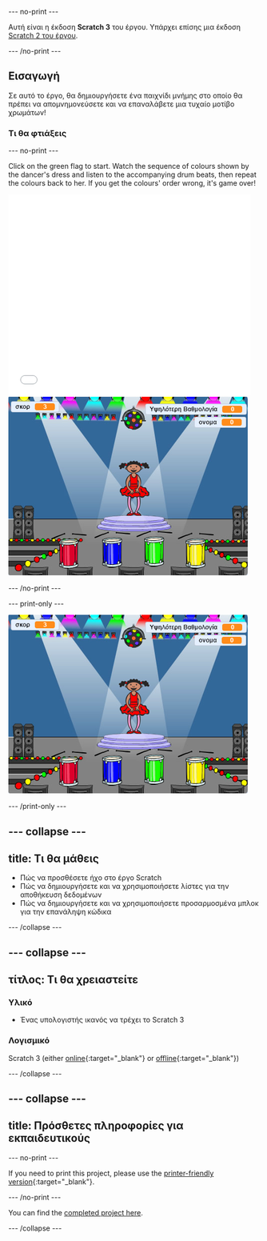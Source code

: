 \--- no-print \---

Αυτή είναι η έκδοση **Scratch 3** του έργου. Υπάρχει επίσης μια έκδοση [Scratch 2 του έργου](https://projects.raspberrypi.org/en/projects/memory-scratch2).

\--- /no-print \---

## Εισαγωγή

Σε αυτό το έργο, θα δημιουργήσετε ένα παιχνίδι μνήμης στο οποίο θα πρέπει να απομνημονεύσετε και να επαναλάβετε μια τυχαίο μοτίβο χρωμάτων!

### Τι θα φτιάξεις

\--- no-print \---

Click on the green flag to start. Watch the sequence of colours shown by the dancer's dress and listen to the accompanying drum beats, then repeat the colours back to her. If you get the colours' order wrong, it's game over!

<div class="scratch-preview">
  <iframe allowtransparency="true" width="485" height="402" src="//scratch.mit.edu/projects/embed/284452634/?autostart=false" frameborder="0" allowfullscreen scrolling="no" mark="crwd-mark"></iframe> <img src="images/screenshot.png" />
</div>

\--- /no-print \---

\--- print-only \---

![screenshot of finished game](images/screenshot.png)

\--- /print-only \---

## \--- collapse \---

## title: Τι θα μάθεις

+ Πώς να προσθέσετε ήχο στο έργο Scratch
+ Πώς να δημιουργήσετε και να χρησιμοποιήσετε λίστες για την αποθήκευση δεδομένων
+ Πώς να δημιουργήσετε και να χρησιμοποιήσετε προσαρμοσμένα μπλοκ για την επανάληψη κώδικα

\--- /collapse \---

## \--- collapse \---

## τίτλος: Τι θα χρειαστείτε

### Υλικό

+ Ένας υπολογιστής ικανός να τρέχει το Scratch 3

### Λογισμικό

Scratch 3 (either [online](https://rpf.io/scratchon){:target="_blank"} or [offline](https://rpf.io/scratchoff){:target="_blank"})

\--- /collapse \---

## \--- collapse \---

## title: Πρόσθετες πληροφορίες για εκπαιδευτικούς

\--- no-print \---

If you need to print this project, please use the [printer-friendly version](https://projects.raspberrypi.org/en/projects/memory/print){:target="_blank"}.

\--- /no-print \---

You can find the [completed project here](http://rpf.io/p/en/memory-get).

\--- /collapse \---